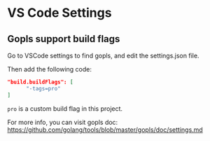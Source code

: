 # VS Code Settings

## Gopls support build flags

Go to VSCode settings to find gopls, and edit the settings.json file.

Then add the following code: 

```json
"build.buildFlags": [
      "-tags=pro"
]
```

`pro` is a custom build flag in this project.

For more info, you can visit gopls doc: https://github.com/golang/tools/blob/master/gopls/doc/settings.md

